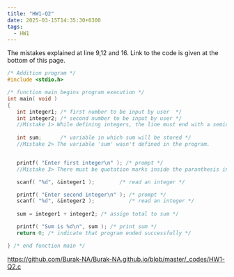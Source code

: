 ```yaml
---
title: "HW1-Q2"
date: 2025-03-15T14:35:30+0300
tags:
  - HW1
---
```


The mistakes explained at line 9,12 and 16. Link to the code is given at the bottom of this page.





  
```c
/* Addition program */
#include <stdio.h>

/* function main begins program execution */
int main( void )
{
   int integer1; /* first number to be input by user  */
   int integer2; /* second number to be input by user */
   //Mistake 1> While defining integers, the line must end with a semicolomn.
   
   int sum;      /* variable in which sum will be stored */ 
   //Mistake 2> The variable 'sum' wasn't defined in the program.


   printf( "Enter first integer\n" ); /* prompt */ 
   //Mistake 3> There must be quotation marks inside the paranthesis in printf function.

   scanf( "%d", &integer1 );        /* read an integer */

   printf( "Enter second integer\n" ); /* prompt */
   scanf( "%d", &integer2 );           /* read an integer */
   
   sum = integer1 + integer2; /* assign total to sum */

   printf( "Sum is %d\n", sum ); /* print sum */
   return 0; /* indicate that program ended successfully */

} /* end function main */

```

https://github.com/Burak-NA/Burak-NA.github.io/blob/master/_codes/HW1-Q2.c
